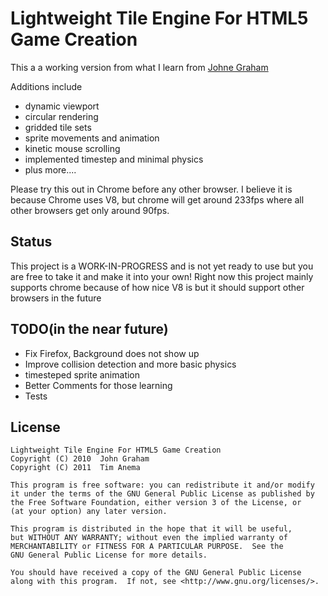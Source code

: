 Lightweight Tile Engine For HTML5 Game Creation=============This a a working version from what I learn from <a href="http://www.johnegraham2.com/web-technology/javascript-2d-tile-engine-canvas-helper-objects/">Johne Graham</a> Additions include* dynamic viewport * circular rendering* gridded tile sets* sprite movements and animation* kinetic mouse scrolling* implemented timestep and minimal physics* plus more.... Please try this out in Chrome before any other browser. I believe it is becauseChrome uses V8, but chrome will get around 233fps where all other browsers get only around 90fps.Status------This project is a WORK-IN-PROGRESS and is not yet ready to use but you are free to take it and make it into your own! Right now this project mainly supports chrome because of how nice V8 isbut it should support other browsers in the futureTODO(in the near future)----* Fix Firefox, Background does not show up* Improve collision detection and more basic physics* timesteped sprite animation * Better Comments for those learning* TestsLicense -------	Lightweight Tile Engine For HTML5 Game Creation	Copyright (C) 2010  John Graham	Copyright (C) 2011  Tim Anema	This program is free software: you can redistribute it and/or modify	it under the terms of the GNU General Public License as published by	the Free Software Foundation, either version 3 of the License, or	(at your option) any later version.	This program is distributed in the hope that it will be useful,	but WITHOUT ANY WARRANTY; without even the implied warranty of	MERCHANTABILITY or FITNESS FOR A PARTICULAR PURPOSE.  See the	GNU General Public License for more details.	You should have received a copy of the GNU General Public License	along with this program.  If not, see <http://www.gnu.org/licenses/>.